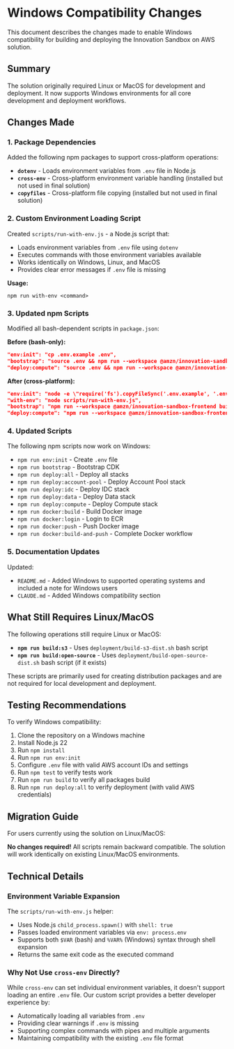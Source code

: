 # Windows Compatibility Changes

This document describes the changes made to enable Windows compatibility for building and deploying the Innovation Sandbox on AWS solution.

## Summary

The solution originally required Linux or MacOS for development and deployment. It now supports Windows environments for all core development and deployment workflows.

## Changes Made

### 1. Package Dependencies

Added the following npm packages to support cross-platform operations:

- **`dotenv`** - Loads environment variables from `.env` file in Node.js
- **`cross-env`** - Cross-platform environment variable handling (installed but not used in final solution)
- **`copyfiles`** - Cross-platform file copying (installed but not used in final solution)

### 2. Custom Environment Loading Script

Created `scripts/run-with-env.js` - a Node.js script that:
- Loads environment variables from `.env` file using `dotenv`
- Executes commands with those environment variables available
- Works identically on Windows, Linux, and MacOS
- Provides clear error messages if `.env` file is missing

**Usage:**
```shell
npm run with-env <command>
```

### 3. Updated npm Scripts

Modified all bash-dependent scripts in `package.json`:

**Before (bash-only):**
```json
"env:init": "cp .env.example .env",
"bootstrap": "source .env && npm run --workspace @amzn/innovation-sandbox-frontend build && npm run --workspace @amzn/innovation-sandbox-infrastructure cdk bootstrap",
"deploy:compute": "source .env && npm run --workspace @amzn/innovation-sandbox-frontend build && npm run --workspace @amzn/innovation-sandbox-infrastructure cdk deploy -- InnovationSandbox-Compute ..."
```

**After (cross-platform):**
```json
"env:init": "node -e \"require('fs').copyFileSync('.env.example', '.env')\"",
"with-env": "node scripts/run-with-env.js",
"bootstrap": "npm run --workspace @amzn/innovation-sandbox-frontend build && npm run with-env npm run --workspace @amzn/innovation-sandbox-infrastructure cdk bootstrap",
"deploy:compute": "npm run --workspace @amzn/innovation-sandbox-frontend build && npm run with-env npm run --workspace @amzn/innovation-sandbox-infrastructure cdk deploy -- InnovationSandbox-Compute ..."
```

### 4. Updated Scripts

The following npm scripts now work on Windows:

- `npm run env:init` - Create `.env` file
- `npm run bootstrap` - Bootstrap CDK
- `npm run deploy:all` - Deploy all stacks
- `npm run deploy:account-pool` - Deploy Account Pool stack
- `npm run deploy:idc` - Deploy IDC stack
- `npm run deploy:data` - Deploy Data stack
- `npm run deploy:compute` - Deploy Compute stack
- `npm run docker:build` - Build Docker image
- `npm run docker:login` - Login to ECR
- `npm run docker:push` - Push Docker image
- `npm run docker:build-and-push` - Complete Docker workflow

### 5. Documentation Updates

Updated:
- `README.md` - Added Windows to supported operating systems and included a note for Windows users
- `CLAUDE.md` - Added Windows compatibility section

## What Still Requires Linux/MacOS

The following operations still require Linux or MacOS:

- **`npm run build:s3`** - Uses `deployment/build-s3-dist.sh` bash script
- **`npm run build:open-source`** - Uses `deployment/build-open-source-dist.sh` bash script (if it exists)

These scripts are primarily used for creating distribution packages and are not required for local development and deployment.

## Testing Recommendations

To verify Windows compatibility:

1. Clone the repository on a Windows machine
2. Install Node.js 22
3. Run `npm install`
4. Run `npm run env:init`
5. Configure `.env` file with valid AWS account IDs and settings
6. Run `npm test` to verify tests work
7. Run `npm run build` to verify all packages build
8. Run `npm run deploy:all` to verify deployment (with valid AWS credentials)

## Migration Guide

For users currently using the solution on Linux/MacOS:

**No changes required!** All scripts remain backward compatible. The solution will work identically on existing Linux/MacOS environments.

## Technical Details

### Environment Variable Expansion

The `scripts/run-with-env.js` helper:
- Uses Node.js `child_process.spawn()` with `shell: true`
- Passes loaded environment variables via `env: process.env`
- Supports both `$VAR` (bash) and `%VAR%` (Windows) syntax through shell expansion
- Returns the same exit code as the executed command

### Why Not Use `cross-env` Directly?

While `cross-env` can set individual environment variables, it doesn't support loading an entire `.env` file. Our custom script provides a better developer experience by:
- Automatically loading all variables from `.env`
- Providing clear warnings if `.env` is missing
- Supporting complex commands with pipes and multiple arguments
- Maintaining compatibility with the existing `.env` file format
